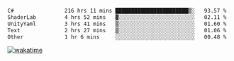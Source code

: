 <!--START_SECTION:waka-->

```txt
C#                216 hrs 11 mins ███████████████████████▒░   93.57 %
ShaderLab         4 hrs 52 mins   ▓░░░░░░░░░░░░░░░░░░░░░░░░   02.11 %
UnityYaml         3 hrs 41 mins   ▒░░░░░░░░░░░░░░░░░░░░░░░░   01.60 %
Text              2 hrs 27 mins   ▒░░░░░░░░░░░░░░░░░░░░░░░░   01.06 %
Other             1 hr 6 mins     ░░░░░░░░░░░░░░░░░░░░░░░░░   00.48 %
```

<!--END_SECTION:waka-->
[![wakatime](https://wakatime.com/badge/user/6c2f442e-41b4-42e3-bc06-d5d8203ad1da.svg)](https://wakatime.com/@6c2f442e-41b4-42e3-bc06-d5d8203ad1da)
